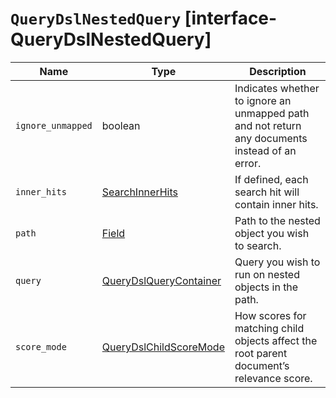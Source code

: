 # `QueryDslNestedQuery` [interface-QueryDslNestedQuery]

| Name | Type | Description |
| - | - | - |
| `ignore_unmapped` | boolean | Indicates whether to ignore an unmapped path and not return any documents instead of an error. |
| `inner_hits` | [SearchInnerHits](./SearchInnerHits.md) | If defined, each search hit will contain inner hits. |
| `path` | [Field](./Field.md) | Path to the nested object you wish to search. |
| `query` | [QueryDslQueryContainer](./QueryDslQueryContainer.md) | Query you wish to run on nested objects in the path. |
| `score_mode` | [QueryDslChildScoreMode](./QueryDslChildScoreMode.md) | How scores for matching child objects affect the root parent document’s relevance score. |
